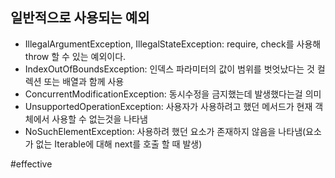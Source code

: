 ## 일반적으로 사용되는 예외
- IllegalArgumentException, IllegalStateException: require, check를 사용해 throw 할 수 있는 예외이다.
- IndexOutOfBoundsException: 인덱스 파라미터의 값이 범위를 벗엇났다는 것 컬렉션 또는 배열과 함께 사용
- ConcurrentModificationException: 동시수정을 금지했는데 발생했다는걸 의미
- UnsupportedOperationException: 사용자가 사용하려고 했던 메서드가 현재 객체에서 사용할 수 없는것을 나타냄
- NoSuchElementException: 사용하려 했던 요소가 존재하지 않음을 나타냄(요소가 없는 Iterable에 대해 next를 호출 할 때 발생)

#effective 